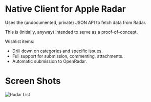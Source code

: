 # Native Client for Apple Radar

Uses the (undocumented, private) JSON API to fetch data from Radar.

This is (initially, anyway) intended to serve as a proof-of-concept.

Wishlist items:

* Drill down on categories and specific issues.
* Full support for submission, commenting, attachments.
* Automatic submission to OpenRadar.

# Screen Shots
![Radar List](https://opensource.plausible.coop/stash/projects/ANT/repos/antenna/browse/Documentation/radar_summary_screenshot.png?at=43319238cd6d6e274e59fa4b6450029ea4f3b6e6&raw)
